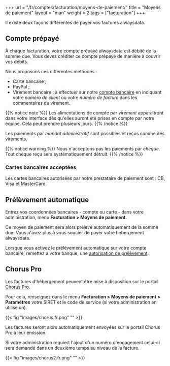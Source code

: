 +++
url = "/fr/comptes/facturation/moyens-de-paiement/"
title = "Moyens de paiement"
layout = "man"
weight = 2
tags = ["facturation"]
+++

Il existe deux façons différentes de payer vos factures alwaysdata.

## Compte prépayé

À chaque facturation, votre compte prépayé alwaysdata est débité de la somme due. Vous devez créditer ce compte prépayé de manière à couvrir vos débits.

Nous proposons ces différentes méthodes :

- Carte bancaire ;
- PayPal ;
- Virement bancaire : à effectuer sur notre [compte bancaire](https://share.alwaysdata.com/IBAN.pdf) en indiquant votre _numéro de client_ ou votre _numéro de facture_ dans les commentaires du virement.

{{% notice note %}}
Les alimentations de compte par _virement_ apparaîtront dans votre interface dès qu'elles auront été prises en compte par notre équipe. Cela peut prendre plusieurs jours.
{{% /notice %}}

Les paiements par *mandat administratif* sont possibles et reçus comme des virements.

{{% notice warning %}}
Nous n'acceptons pas les paiements par *chèque*. Tout chèque reçu sera systématiquement détruit.
{{% /notice %}}

### Cartes bancaires acceptées

Les cartes bancaires autorisées par notre prestataire de paiement sont : CB, Visa et MasterCard.

## Prélèvement automatique

Entrez vos coordonnées bancaires - compte ou carte - dans votre administration, menu **Facturation > Moyens de paiement**.

Ce moyen de paiement sera alors prélevé automatiquement de la somme due. Vous n'avez plus à vous soucier de payer votre hébergement alwaysdata.

Lorsque vous activez le prélèvement automatique sur votre compte bancaire, remettez à votre banque, une [autorisation de prélèvement](http://static.alwaysdata.com/docs/Prelevement.png).

## Chorus Pro

Les factures d'hébergement peuvent être mise à disposition sur le portail [Chorus Pro](https://portail.chorus-pro.gouv.fr/).

Pour cela, renseignez dans le menu **Facturation > Moyens de paiement > Paramètres** votre SIRET et le code de service (si votre administration en utilise un).

{{< fig "images/chorus.fr.png" "" >}}

Les factures seront alors automatiquement envoyées sur le portail Chorus Pro à leur émission.

Si votre administration requiert l'ajout d'un numéro d'engagement celui-ci sera demandé dans un deuxième temps au niveau de la facture.

{{< fig "images/chorus2.fr.png" "" >}}
